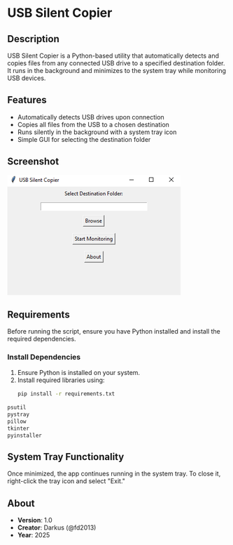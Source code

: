 # USB Silent Copier

## Description

USB Silent Copier is a Python-based utility that automatically detects and copies files from any connected USB drive to a specified destination folder. It runs in the background and minimizes to the system tray while monitoring USB devices.

## Features

- Automatically detects USB drives upon connection
- Copies all files from the USB to a chosen destination
- Runs silently in the background with a system tray icon
- Simple GUI for selecting the destination folder

## Screenshot

![USB Silent Copier Screenshot](screenshot.PNG)

## Requirements

Before running the script, ensure you have Python installed and install the required dependencies.

### Install Dependencies

1. Ensure Python is installed on your system.
2. Install required libraries using:
   ```bash
   pip install -r requirements.txt
   ```

```
psutil
pystray
pillow
tkinter
pyinstaller
```

## System Tray Functionality

Once minimized, the app continues running in the system tray. To close it, right-click the tray icon and select "Exit."

## About

- **Version**: 1.0
- **Creator**: Darkus (@fd2013)
- **Year**: 2025
